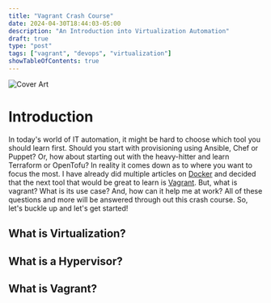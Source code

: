 ```yaml
---
title: "Vagrant Crash Course"
date: 2024-04-30T18:44:03-05:00
description: "An Introduction into Virtualization Automation"
draft: true
type: "post"
tags: ["vagrant", "devops", "virtualization"]
showTableOfContents: true
---
```


![Cover Art](/images/posts/vagrant/vagrant-crash-course.png)

# Introduction

In today's world of IT automation, it might be hard to choose which tool you should learn first. Should you start with provisioning using Ansible, Chef or Puppet? Or, how about starting out with the heavy-hitter and learn Terraform or OpenTofu? In reality it comes down as to where you want to focus the most. I have already did multiple articles on [Docker](/tags/docker) and decided that the next tool that would be great to learn is [Vagrant](https://www.vagrantup.com/). But, what is vagrant? What is its use case? And, how can it help me at work? All of these questions and more will be answered through out this crash course. So, let's buckle up and let's get started!

## What is Virtualization?


## What is a Hypervisor?


## What is Vagrant?
